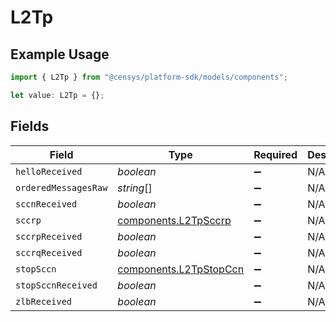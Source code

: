 # L2Tp

## Example Usage

```typescript
import { L2Tp } from "@censys/platform-sdk/models/components";

let value: L2Tp = {};
```

## Fields

| Field                                                            | Type                                                             | Required                                                         | Description                                                      |
| ---------------------------------------------------------------- | ---------------------------------------------------------------- | ---------------------------------------------------------------- | ---------------------------------------------------------------- |
| `helloReceived`                                                  | *boolean*                                                        | :heavy_minus_sign:                                               | N/A                                                              |
| `orderedMessagesRaw`                                             | *string*[]                                                       | :heavy_minus_sign:                                               | N/A                                                              |
| `sccnReceived`                                                   | *boolean*                                                        | :heavy_minus_sign:                                               | N/A                                                              |
| `sccrp`                                                          | [components.L2TpSccrp](../../models/components/l2tpsccrp.md)     | :heavy_minus_sign:                                               | N/A                                                              |
| `sccrpReceived`                                                  | *boolean*                                                        | :heavy_minus_sign:                                               | N/A                                                              |
| `sccrqReceived`                                                  | *boolean*                                                        | :heavy_minus_sign:                                               | N/A                                                              |
| `stopSccn`                                                       | [components.L2TpStopCcn](../../models/components/l2tpstopccn.md) | :heavy_minus_sign:                                               | N/A                                                              |
| `stopSccnReceived`                                               | *boolean*                                                        | :heavy_minus_sign:                                               | N/A                                                              |
| `zlbReceived`                                                    | *boolean*                                                        | :heavy_minus_sign:                                               | N/A                                                              |